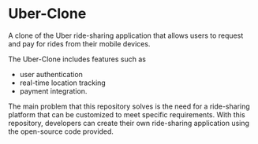 # Uber-Clone
A clone of the Uber ride-sharing application that allows users to request and pay for rides from their mobile devices. 

The Uber-Clone includes features such as
- user authentication
- real-time location tracking
- payment integration. 

The main problem that this repository solves is the need for a ride-sharing platform that can be customized to meet specific requirements. With this repository, developers can create their own ride-sharing application using the open-source code provided.
